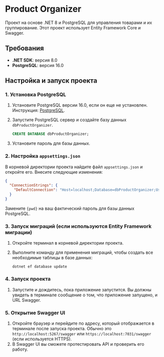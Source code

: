 
# Product Organizer
Проект на основе .NET 8 и PostgreSQL для управления товарами и их группирование. Этот проект использует Entity Framework Core и Swagger.

## Требования

- **.NET SDK**: версия 8.0
- **PostgreSQL**: версия 16.0

## Настройка и запуск проекта

### 1. Установка PostgreSQL

1. Установите PostgreSQL версии 16.0, если он еще не установлен. Инструкция: [PostgreSQL](https://www.postgresql.org/download/).
2. Запустите PostgreSQL сервер и создайте базу данных `dbProductOrganizer`.
   
   ```sql
   CREATE DATABASE dbProductOrganizer;
3.  Установите пароль для базы данных.

### 2. Настройка `appsettings.json`

В корневой директории проекта найдите файл `appsettings.json` и откройте его. Внесите следующие изменения:
 

```json
{
  "ConnectionStrings": {
    "DefaultConnection": "Host=localhost;Database=dbProductOrganizer;Username=postgres;Password={pwd}"
  }
}
```
Замените `{pwd}` на ваш фактический пароль для базы данных PostgreSQL.

### 3. Запуск миграций (если используются Entity Framework миграции)

1.  Откройте терминал в корневой директории проекта.
    
2.  Выполните команду для применения миграций, чтобы создать все необходимые таблицы в базе данных:
   
    `dotnet ef database update` 
    

### 4. Запуск проекта

1.  Запустите и дождитесь, пока приложение запустится. Вы должны увидеть в терминале сообщение о том, что приложение запущено, и URL Swagger.
    

### 5. Открытие Swagger UI

1.  Откройте браузер и перейдите по адресу, который отображается в терминале после запуска проекта. Обычно это `http://localhost:5267/swagger` или `https://localhost:7031/swagger` (если используется HTTPS).
2.  В Swagger UI вы сможете протестировать API и проверить его работу.
